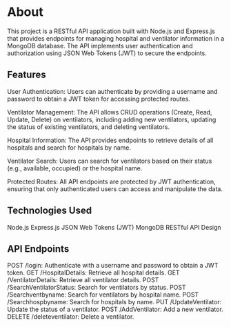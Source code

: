# About

This project is a RESTful API application built with Node.js and Express.js that provides endpoints for managing hospital and ventilator information in a MongoDB database. The API implements user authentication and authorization using JSON Web Tokens (JWT) to secure the endpoints.

## Features

User Authentication: Users can authenticate by providing a username and password to obtain a JWT token for accessing protected routes.

Ventilator Management: The API allows CRUD operations (Create, Read, Update, Delete) on ventilators, including adding new ventilators, updating the status of existing ventilators, and deleting ventilators.

Hospital Information: The API provides endpoints to retrieve details of all hospitals and search for hospitals by name.

Ventilator Search: Users can search for ventilators based on their status (e.g., available, occupied) or the hospital name.

Protected Routes: All API endpoints are protected by JWT authentication, ensuring that only authenticated users can access and manipulate the data.

## Technologies Used

Node.js
Express.js
JSON Web Tokens (JWT)
MongoDB
RESTful API Design

## API Endpoints

POST /login: Authenticate with a username and password to obtain a JWT token.
GET /HospitalDetails: Retrieve all hospital details.
GET /VentilatorDetails: Retrieve all ventilator details.
POST /SearchVentilatorStatus: Search for ventilators by status.
POST /Searchventbyname: Search for ventilators by hospital name.
POST /Searchhospbyname: Search for hospitals by name.
PUT /UpdateVentilator: Update the status of a ventilator.
POST /AddVentilator: Add a new ventilator.
DELETE /deleteventilator: Delete a ventilator.
